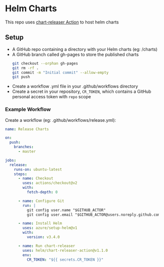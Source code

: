# Helm Charts

This repo uses [chart-releaser Action](https://github.com/helm/chart-releaser-action) to host helm charts

## Setup

- A GitHub repo containing a directory with your Helm charts (eg: /charts)
- A GitHub branch called gh-pages to store the published charts
    ```bash
    git checkout --orphan gh-pages
    git rm -rf .
    git commit -m "Initial commit" --allow-empty
    git push
    ```
- Create a workflow .yml file in your .github/workflows directory
- Create a secret in your repository, `CR_TOKEN`, which contains a GitHub personal access token with `repo` scope

### Example Workflow

Create a workflow (eg: .github/workflows/release.yml):

```yaml
name: Release Charts

on:
  push:
    branches:
      - master

jobs:
  release:
    runs-on: ubuntu-latest
    steps:
      - name: Checkout
        uses: actions/checkout@v2
        with:
          fetch-depth: 0

      - name: Configure Git
        run: |
          git config user.name "$GITHUB_ACTOR"
          git config user.email "$GITHUB_ACTOR@users.noreply.github.com"

      - name: Install Helm
        uses: azure/setup-helm@v1
        with:
          version: v3.4.0

      - name: Run chart-releaser
        uses: helm/chart-releaser-action@v1.1.0
        env:
          CR_TOKEN: "${{ secrets.CR_TOKEN }}"
```